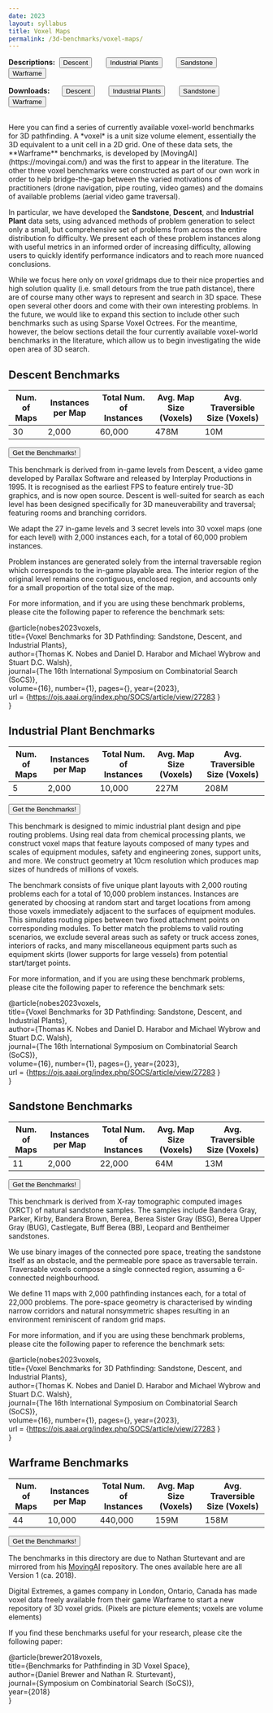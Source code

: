 ```yaml
---
date: 2023
layout: syllabus
title: Voxel Maps
permalink: /3d-benchmarks/voxel-maps/
---
```


<a>**Descriptions:**&nbsp;</a>
<a href='{{ site.baseurl }}/3d-benchmarks/voxel-maps/descent/'><button class='button syllabus'>Descent</button></a>&nbsp;&nbsp;&nbsp;&nbsp;&nbsp;&nbsp;
<a href='{{ site.baseurl }}/3d-benchmarks/voxel-maps/industrial-plants/'><button class='button syllabus'>Industrial Plants</button></a>&nbsp;&nbsp;&nbsp;&nbsp;&nbsp;&nbsp;
<a href='{{ site.baseurl }}/3d-benchmarks/voxel-maps/sandstone/'><button class='button syllabus'>Sandstone</button></a>&nbsp;&nbsp;&nbsp;&nbsp;&nbsp;&nbsp;
<a href='{{ site.baseurl }}/3d-benchmarks/voxel-maps/warframe/'><button class='button syllabus'>Warframe</button></a>&nbsp;&nbsp;&nbsp;&nbsp;&nbsp;&nbsp;

<a>**Downloads:**&nbsp;&nbsp;&nbsp;&nbsp;&nbsp;</a>
<a href='https://bitbucket.org/shortestpathlab/benchmarks/src/master/voxel-maps/descent/'><button class='button benchmarks'>Descent</button></a>&nbsp;&nbsp;&nbsp;&nbsp;&nbsp;&nbsp;
<a href='https://bitbucket.org/shortestpathlab/benchmarks/src/master/voxel-maps/industrial-plants/'><button class='button benchmarks'>Industrial Plants</button></a>&nbsp;&nbsp;&nbsp;&nbsp;&nbsp;&nbsp;
<a href='https://bitbucket.org/shortestpathlab/benchmarks/src/master/voxel-maps/sandstone/'><button class='button benchmarks'>Sandstone</button></a>&nbsp;&nbsp;&nbsp;&nbsp;&nbsp;&nbsp;
<a href='https://bitbucket.org/shortestpathlab/benchmarks/src/master/voxel-maps/warframe/'><button class='button benchmarks'>Warframe</button></a>&nbsp;&nbsp;&nbsp;&nbsp;&nbsp;&nbsp;

<br>
Here you can find a series of currently available voxel-world benchmarks for 3D pathfinding. A *voxel* is a unit size volume element, essentially the 3D equivalent to a unit cell in a 2D grid. One of these data sets, the **Warframe** benchmarks, is developed by [MovingAI](https://movingai.com/) and was the first to appear in the literature. The other three voxel benchmarks were constructed as part of our own work in order to help bridge-the-gap between the varied motivations of practitioners (drone navigation, pipe routing, video games) and the domains of available problems (aerial video game traversal).

In particular, we have developed the **Sandstone**, **Descent**, and **Industrial Plant** data sets, using advanced methods of problem generation to select only a small, but comprehensive set of problems from across the entire distribution fo difficulty. We present each of these problem instances along with useful metrics in an informed order of increasing difficulty, allowing users to quickly identify performance indicators and to reach more nuanced conclusions.

While we focus here only on *voxel* gridmaps due to their nice properties and high solution quality (i.e. small detours from the true path distance), there are of course many other ways to represent and search in 3D space. These open several other doors and come with their own interesting problems. In the future, we would like to expand this section to include other such benchmarks such as using Sparse Voxel Octrees. For the meantime, however, the below sections detail the four currently available voxel-world benchmarks in the literature, which allow us to begin investigating the wide open area of 3D search.


## Descent Benchmarks

<div class="fullwidth">

 **Num. of Maps** | **Instances per Map** | **Total Num. of Instances**  | **Avg. Map Size (Voxels)** | **Avg. Traversible Size (Voxels)**
--|---|---|---|----
 30 | 2,000 | 60,000 | 478M | 10M
</div>

<a href='https://bitbucket.org/shortestpathlab/benchmarks/src/master/voxel-maps/descent/'><button class='button benchmarks'>Get the Benchmarks!</button></a>

This benchmark is derived from in-game levels from Descent, a video game developed by Parallax Software and released by Interplay Productions in 1995. It is recognised as the earliest FPS to feature entirely true-3D graphics, and is now open source. Descent is well-suited for search as each level has been designed specifically for 3D maneuverability and traversal; featuring rooms and branching corridors.

We adapt the 27 in-game levels and 3 secret levels into 30 voxel maps (one for each level) with 2,000 instances each, for a total of 60,000 problem instances.

Problem instances are generated solely from the internal traversable region which corresponds to the in-game playable area. The interior region of the original level remains one contiguous, enclosed region, and accounts only for a small proportion of the total size of the map.

For more information, and if you are using these benchmark problems, please cite the following paper to reference the benchmark sets:

@article{nobes2023voxels,  
    title={Voxel Benchmarks for 3D Pathfinding: Sandstone, Descent, and Industrial Plants},  
    author={Thomas K. Nobes and Daniel D. Harabor and Michael Wybrow and Stuart D.C. Walsh},  
    journal={The 16th International Symposium on Combinatorial Search (SoCS)},  
    volume={16}, number={1}, pages={}, year={2023},  
    url = {https://ojs.aaai.org/index.php/SOCS/article/view/27283 }  
}


## Industrial Plant Benchmarks

<div class="fullwidth">

 **Num. of Maps** | **Instances per Map** | **Total Num. of Instances**  | **Avg. Map Size (Voxels)** | **Avg. Traversible Size (Voxels)**
--|---|---|---|----
 5 | 2,000 | 10,000 | 227M | 208M
</div>

<a href='https://bitbucket.org/shortestpathlab/benchmarks/src/master/voxel-maps/industrial-plants/'><button class='button benchmarks'>Get the Benchmarks!</button></a>

This benchmark is designed to mimic industrial plant design and pipe routing problems. Using real data from chemical processing plants, we construct voxel maps that feature layouts composed of many types and scales of equipment modules, safety and engineering zones, support units, and more. We construct geometry at 10cm resolution which produces map sizes of hundreds of millions of voxels.

The benchmark consists of five unique plant layouts with 2,000 routing problems each for a total of 10,000 problem instances. Instances are generated by choosing at random start and target locations from among those voxels immediately adjacent to the surfaces of equipment modules. This simulates routing pipes between two fixed attachment points on corresponding modules. To better match the problems to valid routing scenarios, we exclude several areas such as safety or truck access zones, interiors of racks, and many miscellaneous equipment parts such as equipment skirts (lower supports for large vessels) from potential start/target points.

For more information, and if you are using these benchmark problems, please cite the following paper to reference the benchmark sets:

@article{nobes2023voxels,  
    title={Voxel Benchmarks for 3D Pathfinding: Sandstone, Descent, and Industrial Plants},  
    author={Thomas K. Nobes and Daniel D. Harabor and Michael Wybrow and Stuart D.C. Walsh},  
    journal={The 16th International Symposium on Combinatorial Search (SoCS)},  
    volume={16}, number={1}, pages={}, year={2023},  
    url = {https://ojs.aaai.org/index.php/SOCS/article/view/27283 }  
}


## Sandstone Benchmarks

<div class="fullwidth">

 **Num. of Maps** | **Instances per Map** | **Total Num. of Instances**  | **Avg. Map Size (Voxels)** | **Avg. Traversible Size (Voxels)**
--|---|---|---|----
 11 | 2,000 | 22,000 | 64M | 13M
</div>

<a href='https://bitbucket.org/shortestpathlab/benchmarks/src/master/voxel-maps/sandstone/'><button class='button benchmarks'>Get the Benchmarks!</button></a>

This benchmark is derived from X-ray tomographic computed images (XRCT) of natural sandstone samples. The samples include Bandera Gray, Parker, Kirby, Bandera Brown, Berea, Berea Sister Gray (BSG), Berea Upper Gray (BUG), Castlegate, Buff Berea (BB), Leopard and Bentheimer sandstones.

We use binary images of the connected pore space, treating the sandstone itself as an obstacle, and the permeable pore space as traversable terrain. Traversable voxels compose a single connected region, assuming a 6-connected neighbourhood.

We define 11 maps with 2,000 pathfinding instances each, for a total of 22,000 problems. The pore-space geometry is characterised by winding narrow corridors and natural nonsymmetric shapes resulting in an environment reminiscent of random grid maps.

For more information, and if you are using these benchmark problems, please cite the following paper to reference the benchmark sets:

@article{nobes2023voxels,  
    title={Voxel Benchmarks for 3D Pathfinding: Sandstone, Descent, and Industrial Plants},  
    author={Thomas K. Nobes and Daniel D. Harabor and Michael Wybrow and Stuart D.C. Walsh},  
    journal={The 16th International Symposium on Combinatorial Search (SoCS)},  
    volume={16}, number={1}, pages={}, year={2023},  
    url = {https://ojs.aaai.org/index.php/SOCS/article/view/27283 }  
}


## Warframe Benchmarks

<div class="fullwidth">

 **Num. of Maps** | **Instances per Map** | **Total Num. of Instances**  | **Avg. Map Size (Voxels)** | **Avg. Traversible Size (Voxels)**
--|---|---|---|----
  44 | 10,000 | 440,000 | 159M | 158M
</div>

<a href='https://bitbucket.org/shortestpathlab/benchmarks/src/master/voxel-maps/warframe/'><button class='button benchmarks'>Get the Benchmarks!</button></a>

The benchmarks in this directory are due to Nathan Sturtevant and are mirrored from his [MovingAI](https://movingai.com/benchmarks/voxels.html) repository. The ones available here are all Version 1 (ca. 2018).

Digital Extremes, a games company in London, Ontario, Canada has made voxel data freely available from their game Warframe to start a new repository of 3D voxel grids. (Pixels are picture elements; voxels are volume elements)

If you find these benchmarks useful for your research, please cite the following paper:

@article{brewer2018voxels,  
    title={Benchmarks for Pathfinding in 3D Voxel Space},  
    author={Daniel Brewer and Nathan R. Sturtevant},  
    journal={Symposium on Combinatorial Search (SoCS)},  
    year={2018}  
}
